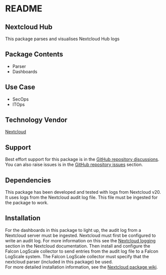 
# README
## Nextcloud Hub
This package parses and visualises Nextcloud Hub logs

## Package Contents
* Parser
* Dashboards
## Use Case
* SecOps
* ITOps
## Technology Vendor
[Nextcloud](https://nextcloud.com/)

## Support
Best effort support for this package is in the [GitHub repository discussions](https://github.com/bgraabek/LogScale-Package-for-Nextcloud/discussions). You can also raise issues is in the [GitHub repository issues](https://github.com/bgraabek/LogScale-Package-for-Nextcloud/issues) section.

## Dependencies
This package has been developed and tested with logs from Nextcloud v20.
It uses logs from the Nextcloud audit log file. This file must be ingested for the package to work.

## Installation
For the dashboards in this package to light up, the audit log from a Nextcloud server must be ingested. Nextcloud must first be configured to write an audit log. For more information on this see the [Nextcloud logging](https://docs.nextcloud.com/server/latest/admin_manual/configuration_server/logging_configuration.html) section in the Nextcloud documentation.
Then install and configure the Falcon LogScale collector to send entries from the audit log file to a Falcon LogScale system. The Falcon LogScale collector must specify that the nextcloud parser (included in this package) be used.  
For more detailed installation information, see the [Nextcloud package wiki](https://github.com/bgraabek/LogScale-Package-for-Nextcloud/wiki).
      
